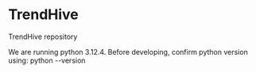 # TrendHive
TrendHive repository

We are running python 3.12.4. Before developing, confirm python version using: python --version
